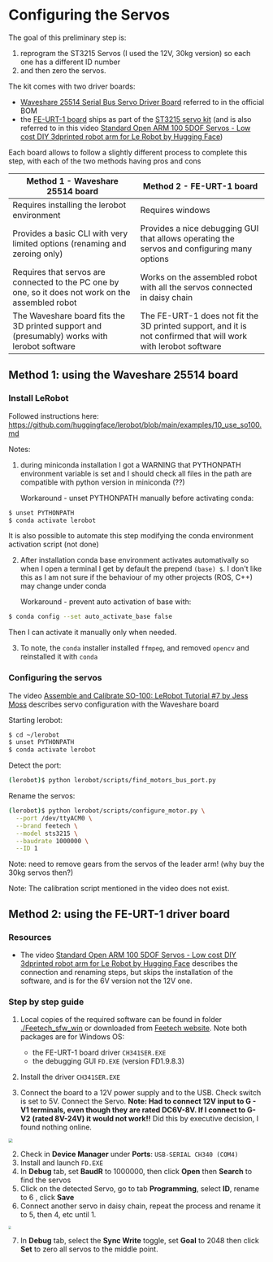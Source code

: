 # Configuring the Servos

The goal of this preliminary step is:

1. reprogram the ST3215 Servos (I used the 12V, 30kg version) so each one has a different ID number
2. and then zero the servos. 

The kit comes with two driver boards:

- [Waveshare 25514 Serial Bus Servo Driver Board](./BOM/Waveshare_25514_Driver_Board.md) referred to in the official BOM
- the [FE-URT-1 board](https://www.feetechrc.com/FE-URT1-C001.html) ships as part of the [ST3215 servo kit](./BOM/STS3215_servo_kit.md) (and is also referred to in this video [Standard Open ARM 100 5DOF Servos - Low cost DIY 3dprinted robot arm for Le Robot by Hugging Face](https://www.youtube.com/watch?v=fy6Jqq_QaGo)) 

Each board allows to follow a slightly different process to complete this step, with each of the two methods having pros and cons

| Method 1 - Waveshare 25514 board                             | Method 2 - FE-URT-1 board                                    |
| ------------------------------------------------------------ | ------------------------------------------------------------ |
| Requires installing the lerobot environment                  | Requires windows                                             |
| Provides a basic CLI with very limited options (renaming and zeroing only) | Provides a nice debugging GUI that allows operating the servos and configuring many options |
| Requires that servos are connected to the PC one by one, so it does not work on the assembled robot | Works on the assembled robot with all the servos connected in daisy chain |
| The Waveshare board fits the 3D printed support and (presumably) works with lerobot software | The FE-URT-1 does not fit the 3D printed support, and it is not confirmed that will work with lerobot software |

## Method 1: using the Waveshare 25514 board

### Install LeRobot

Followed instructions here: https://github.com/huggingface/lerobot/blob/main/examples/10_use_so100.md

Notes:

1. during miniconda installation I got a WARNING that PYTHONPATH environment variable is set and I should check all files in the path are compatible with python version in miniconda (??)

   Workaround - unset PYTHONPATH manually before activating conda:

```bash
$ unset PYTHONPATH
$ conda activate lerobot
```

It is also possible to automate this step modifying the conda environment activation script (not done)

2. After installation conda base environment activates automativally so when I open a terminal I get by default the prepend `(base) $`. I don't like this as I am not sure if the behaviour of my other projects (ROS, C++) may change under conda

   Workaround - prevent auto activation of base with:

```bash
$ conda config --set auto_activate_base false
```

Then I can activate it manually only when needed.

3. To note, the  `conda`  installer installed `ffmpeg`, and removed `opencv` and reinstalled it with `conda`

### Configuring the servos

The video [Assemble and Calibrate SO-100: LeRobot Tutorial #7 by Jess Moss]( https://www.youtube.com/watch?v=FioA2oeFZ5I ) describes servo configuration with the Waveshare board

Starting lerobot:

```bash
$ cd ~/lerobot
$ unset PYTHONPATH
$ conda activate lerobot
```

Detect the port:

```bash
(lerobot)$ python lerobot/scripts/find_motors_bus_port.py
```

Rename the servos:

```bash
(lerobot)$ python lerobot/scripts/configure_motor.py \
  --port /dev/ttyACM0 \
  --brand feetech \
  --model sts3215 \
  --baudrate 1000000 \
  --ID 1
```

Note: need to remove gears from the servos of the leader arm! (why buy the 30kg servos then?) 

Note: The calibration script mentioned in the video does not exist.

## Method 2: using the FE-URT-1 driver board

### Resources

* The video [Standard Open ARM 100 5DOF Servos - Low cost DIY 3dprinted robot arm for Le Robot by Hugging Face](https://www.youtube.com/watch?v=fy6Jqq_QaGo) describes the connection and renaming steps, but skips the installation of the software, and is for the 6V version not the 12V one.

###  Step by step guide

1. Local copies of the required software can be found in folder [./Feetech_sfw_win](./Feetech_sfw_win) or downloaded from [Feetech website](https://www.feetechrc.com/software.html). Note both packages are for Windows OS:

   - the FE-URT-1 board driver `CH341SER.EXE`

   * the debugging GUI `FD.EXE` (version FD1.9.8.3) 


2. Install the driver `CH341SER.EXE`
3. Connect the board to a 12V power supply and to the USB. Check switch is set to 5V. Connect the Servo. **Note: Had to connect 12V input to G - V1 terminals, even though they are rated DC6V-8V. If I connect to G-V2 (rated 8V-24V) it would not work!!** Did this by executive decision, I found nothing online.

<img src="/home/mhered/my_SOARM100/assets/board_detail_xs.jpg" style="zoom:50%;" />

2. Check in **Device Manager** under **Ports**: `USB-SERIAL CH340 (COM4)`
3. Install and launch `FD.EXE`
4. In **Debug** tab, set **BaudR** to 1000000, then click **Open** then **Search** to find the servos
5. Click on the detected Servo, go to tab **Programming**, select **ID**, rename to 6 , click **Save**
6. Connect another servo in daisy chain, repeat the process and rename it to 5, then 4, etc until 1.

<img src="/home/mhered/my_SOARM100/assets/renaming_servos_xs.jpg" style="zoom: 33%;" />

7. In **Debug** tab, select the **Sync Write** toggle, set **Goal** to 2048 then click **Set** to zero all servos to the middle point.
